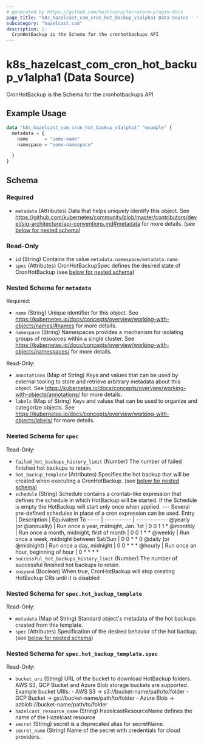 ```yaml
---
# generated by https://github.com/hashicorp/terraform-plugin-docs
page_title: "k8s_hazelcast_com_cron_hot_backup_v1alpha1 Data Source - terraform-provider-k8s"
subcategory: "hazelcast.com"
description: |-
  CronHotBackup is the Schema for the cronhotbackups API
---
```


# k8s_hazelcast_com_cron_hot_backup_v1alpha1 (Data Source)

CronHotBackup is the Schema for the cronhotbackups API

## Example Usage

```terraform
data "k8s_hazelcast_com_cron_hot_backup_v1alpha1" "example" {
  metadata = {
    name      = "some-name"
    namespace = "some-namespace"

  }
}
```

<!-- schema generated by tfplugindocs -->
## Schema

### Required

- `metadata` (Attributes) Data that helps uniquely identify this object. See https://github.com/kubernetes/community/blob/master/contributors/devel/sig-architecture/api-conventions.md#metadata for more details. (see [below for nested schema](#nestedatt--metadata))

### Read-Only

- `id` (String) Contains the value `metadata.namespace/metadata.name`.
- `spec` (Attributes) CronHotBackupSpec defines the desired state of CronHotBackup (see [below for nested schema](#nestedatt--spec))

<a id="nestedatt--metadata"></a>
### Nested Schema for `metadata`

Required:

- `name` (String) Unique identifier for this object. See https://kubernetes.io/docs/concepts/overview/working-with-objects/names/#names for more details.
- `namespace` (String) Namespaces provides a mechanism for isolating groups of resources within a single cluster. See https://kubernetes.io/docs/concepts/overview/working-with-objects/namespaces/ for more details.

Read-Only:

- `annotations` (Map of String) Keys and values that can be used by external tooling to store and retrieve arbitrary metadata about this object. See https://kubernetes.io/docs/concepts/overview/working-with-objects/annotations/ for more details.
- `labels` (Map of String) Keys and values that can be used to organize and categorize objects. See https://kubernetes.io/docs/concepts/overview/working-with-objects/labels/ for more details.


<a id="nestedatt--spec"></a>
### Nested Schema for `spec`

Read-Only:

- `failed_hot_backups_history_limit` (Number) The number of failed finished hot backups to retain.
- `hot_backup_template` (Attributes) Specifies the hot backup that will be created when executing a CronHotBackup. (see [below for nested schema](#nestedatt--spec--hot_backup_template))
- `schedule` (String) Schedule contains a crontab-like expression that defines the schedule in which HotBackup will be started. If the Schedule is empty the HotBackup will start only once when applied. --- Several pre-defined schedules in place of a cron expression can be used. Entry                  | Description                                | Equivalent To -----                  | -----------                                | ------------- @yearly (or @annually) | Run once a year, midnight, Jan. 1st        | 0 0 1 1 * @monthly               | Run once a month, midnight, first of month | 0 0 1 * * @weekly                | Run once a week, midnight between Sat/Sun  | 0 0 * * 0 @daily (or @midnight)  | Run once a day, midnight                   | 0 0 * * * @hourly                | Run once an hour, beginning of hour        | 0 * * * *
- `successful_hot_backups_history_limit` (Number) The number of successful finished hot backups to retain.
- `suspend` (Boolean) When true, CronHotBackup will stop creating HotBackup CRs until it is disabled

<a id="nestedatt--spec--hot_backup_template"></a>
### Nested Schema for `spec.hot_backup_template`

Read-Only:

- `metadata` (Map of String) Standard object's metadata of the hot backups created from this template.
- `spec` (Attributes) Specification of the desired behavior of the hot backup. (see [below for nested schema](#nestedatt--spec--hot_backup_template--spec))

<a id="nestedatt--spec--hot_backup_template--spec"></a>
### Nested Schema for `spec.hot_backup_template.spec`

Read-Only:

- `bucket_uri` (String) URL of the bucket to download HotBackup folders. AWS S3, GCP Bucket and Azure Blob storage buckets are supported. Example bucket URIs: - AWS S3     -> s3://bucket-name/path/to/folder - GCP Bucket -> gs://bucket-name/path/to/folder - Azure Blob -> azblob://bucket-name/path/to/folder
- `hazelcast_resource_name` (String) HazelcastResourceName defines the name of the Hazelcast resource
- `secret` (String) secret is a deprecated alias for secretName.
- `secret_name` (String) Name of the secret with credentials for cloud providers.
